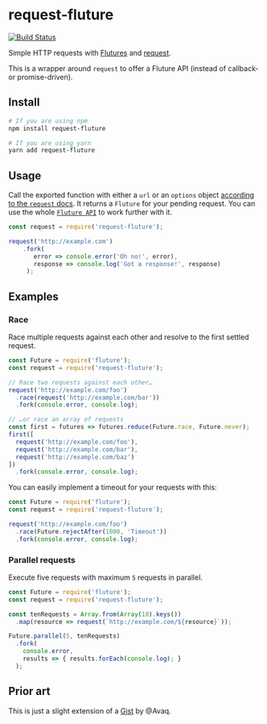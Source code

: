 # request-fluture
[![Build Status](https://travis-ci.org/bfncs/request-fluture.svg?branch=master)](https://travis-ci.org/bfncs/request-fluture)

Simple HTTP requests with [Flutures](https://github.com/fluture-js/Fluture) and [request](https://github.com/request/request).

This is a wrapper around `request` to offer a Fluture API (instead of callback- or promise-driven).


## Install

```bash
# If you are using npm
npm install request-fluture

# If you are using yarn
yarn add request-fluture
```


## Usage

Call the exported function with either a `url` or an `options` object [according to the `request` docs](https://github.com/request/request#requestoptions-callback).
It returns a `Fluture` for your pending request. You can use the whole [`Fluture API`](https://github.com/fluture-js/Fluture#documentation) to work further with it.

```js
const request = require('request-fluture');

request('http://example.com')
    .fork(
       error => console.error('Oh no!', error),
       response => console.log('Got a response!', response)
     );
```


## Examples

### Race

Race multiple requests against each other and resolve to the first settled request.

```js
const Future = require('fluture');
const request = require('request-fluture');

// Race two requests against each other…
request('http://example.com/foo')
  .race(request('http://example.com/bar'))
  .fork(console.error, console.log);

// …or race an array of requests
const first = futures => futures.reduce(Future.race, Future.never);
first([
  request('http://example.com/foo'),
  request('http://example.com/bar'),
  request('http://example.com/baz')
])
  .fork(console.error, console.log);
```

You can easily implement a timeout for your requests with this:

```js
const Future = require('fluture');
const request = require('request-fluture');

request('http://example.com/foo')
  .race(Future.rejectAfter(1000, 'Timeout'))
  .fork(console.error, console.log);
```


### Parallel requests

Execute five requests with maximum `5` requests in parallel.

```js
const Future = require('fluture');
const request = require('request-fluture');

const tenRequests = Array.from(Array(10).keys())
  .map(resource => request(`http://example.com/${resource}`));

Future.parallel(5, tenRequests)
  .fork(
    console.error,
    results => { results.forEach(console.log); }
  );
```


## Prior art

This is just a slight extension of a [Gist](https://gist.github.com/Avaq/e7083ffc7972bb1d4c88239b51eb4a79) by @Avaq.